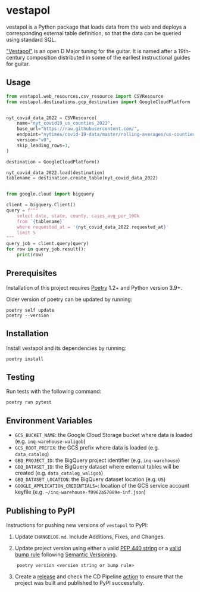 # vestapol

vestapol is a Python package that loads data from the web and deploys a corresponding external table definition, so that the data can be queried using standard SQL.

["Vestapol"](https://www.youtube.com/watch?v=SKQG-JGyn7U) is an open D Major tuning for the guitar. It is named after a 19th-century composition distributed in some of the earliest instructional guides for guitar.

## Usage

```python
from vestapol.web_resources.csv_resource import CSVResource
from vestapol.destinations.gcp_destination import GoogleCloudPlatform


nyt_covid_data_2022 = CSVResource(
    name="nyt_covid19_us_counties_2022",
    base_url="https://raw.githubusercontent.com/",
    endpoint="nytimes/covid-19-data/master/rolling-averages/us-counties-2022.csv",
    version="v0",
    skip_leading_rows=1,
)

destination = GoogleCloudPlatform()

nyt_covid_data_2022.load(destination)
tablename = destination.create_table(nyt_covid_data_2022)


from google.cloud import bigquery

client = bigquery.Client()
query = f"""
    select date, state, county, cases_avg_per_100k
    from `{tablename}`
    where requested_at = '{nyt_covid_data_2022.requested_at}'
    limit 5
"""
query_job = client.query(query)
for row in query_job.result():
    print(row)
```


## Prerequisites

Installation of this project requires [Poetry](https://python-poetry.org/docs/) 1.2+ and Python version 3.9+.

Older version of poetry can be updated by running:
```shell
poetry self update
poetry --version
```

## Installation

Install vestapol and its dependencies by running:

```shell
poetry install
```

## Testing

Run tests with the following command:

```shell
poetry run pytest
```

## Environment Variables

- `GCS_BUCKET_NAME`: the Google Cloud Storage bucket where data is loaded (e.g. `inq-warehouse-waligob`)
- `GCS_ROOT_PREFIX`: the GCS prefix where data is loaded (e.g. `data_catalog`)
- `GBQ_PROJECT_ID`: the BigQuery project identifier (e.g. `inq-warehouse`)
- `GBQ_DATASET_ID`: the BigQuery dataset where external tables will be created (e.g. `data_catalog_waligob`)
- `GBQ_DATASET_LOCATION`: the BigQuery dataset location (e.g. `US`)
- `GOOGLE_APPLICATION_CREDENTIALS=`: location of the GCS service account keyfile (e.g. `~/inq-warehouse-f0962a57089e-inf.json`)


## Publishing to PyPI

Instructions for pushing new versions of `vestapol` to PyPI:

1. Update `CHANGELOG.md`. Include Additions, Fixes, and Changes.

2. Update project version using either a valid [PEP 440 string](https://peps.python.org/pep-0440/) or a [valid bump rule](https://python-poetry.org/docs/master/cli/#version) following [Semantic Versioning](http://semver.org/).

```shell
    poetry version <version string or bump rule>
```

3. Create a [release](https://docs.github.com/en/repositories/releasing-projects-on-github/managing-releases-in-a-repository#creating-a-release) and check the CD Pipeline [action](https://github.com/phillymedia/vestapol/actions/workflows/release.yml) to ensure that the project was built and published to PyPI successfully.

